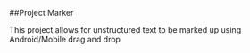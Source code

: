 ##Project Marker

This project allows for unstructured text to be marked up using Android/Mobile
drag and drop

